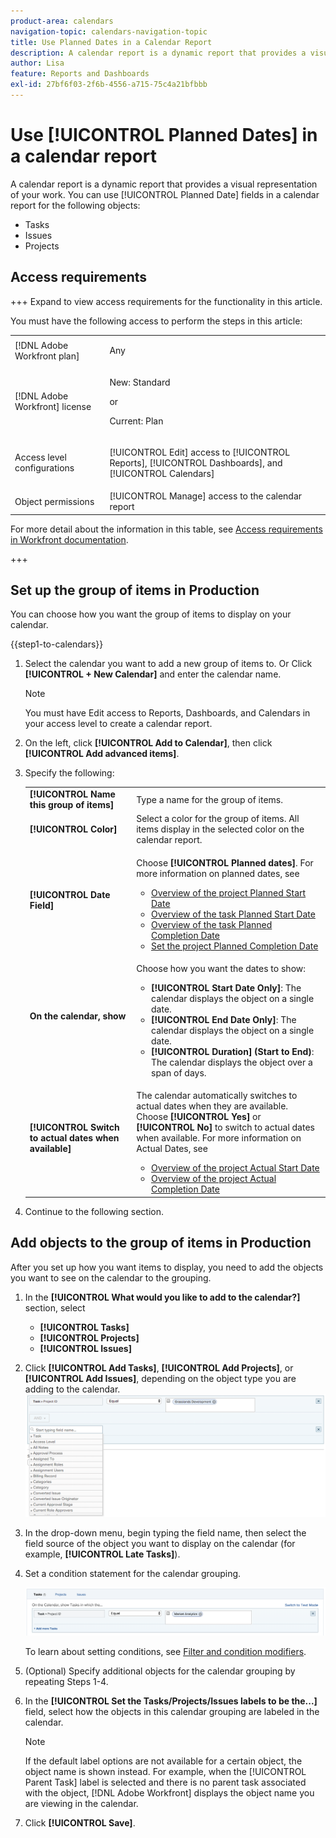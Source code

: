 ```yaml
---
product-area: calendars
navigation-topic: calendars-navigation-topic
title: Use Planned Dates in a Calendar Report
description: A calendar report is a dynamic report that provides a visual representation of your work. You can use Planned Date fields in a calendar report for tasks, issues, and projects.
author: Lisa
feature: Reports and Dashboards
exl-id: 27bf6f03-2f6b-4556-a715-75c4a21bfbbb
---
```

# Use [!UICONTROL Planned Dates] in a calendar report
<!--
<span class="preview">The highlighted information on this page refers to functionality not yet generally available. It is available only in the Preview Sandbox environment.</span> 
-->
A calendar report is a dynamic report that provides a visual representation of your work. You can use [!UICONTROL Planned Date] fields in a calendar report for the following objects:

* Tasks
* Issues
* Projects

## Access requirements

+++ Expand to view access requirements for the functionality in this article.

You must have the following access to perform the steps in this article:

<table style="table-layout:auto"> 
 <col> 
 </col> 
 <col> 
 </col> 
 <tbody> 
  <tr> 
   <td role="rowheader">[!DNL Adobe Workfront plan]</td> 
   <td> <p>Any</p> </td> 
  </tr> 
  <tr> 
   <td role="rowheader">[!DNL Adobe Workfront] license</td> 
   <td><p>New: Standard</p>
       <p>or</p>
       <p>Current: Plan</p></td> 
  </tr> 
  <tr> 
   <td role="rowheader">Access level configurations</td> 
   <td> <p>[!UICONTROL Edit] access to [!UICONTROL Reports], [!UICONTROL Dashboards], and [!UICONTROL Calendars]</p></td> 
  </tr> 
  <tr> 
   <td role="rowheader">Object permissions</td> 
   <td>[!UICONTROL Manage] access to the calendar report</td> 
  </tr> 
 </tbody> 
</table>

For more detail about the information in this table, see [Access requirements in Workfront documentation](/help/quicksilver/administration-and-setup/add-users/access-levels-and-object-permissions/access-level-requirements-in-documentation.md).

+++

## Set up the group of items in Production

You can choose how you want the group of items to display on your calendar.

{{step1-to-calendars}}

1. Select the calendar you want to add a new group of items to.
   Or
   Click **[!UICONTROL + New Calendar]** and enter the calendar name.

   >[!NOTE]
   >
   >You must have Edit access to Reports, Dashboards, and Calendars in your access level to create a calendar report.

1. On the left, click **[!UICONTROL Add to Calendar]**, then click **[!UICONTROL Add advanced items]**.

1. Specify the following:

   <table style="table-layout:auto">
    <col>
    <col>
    <tbody>
     <tr>
      <td role="rowheader"><strong>[!UICONTROL Name this group of items]</strong></td>
      <td>Type a name for the group of items.</td>
     </tr>
     <tr>
      <td role="rowheader"><strong>[!UICONTROL Color]</strong></td>
      <td>Select a color for the group of items. All items display in the selected color on the calendar report.</td>
     </tr>
     <tr>
      <td role="rowheader"><strong>[!UICONTROL Date Field]</strong></td>
      <td><p>Choose <strong>[!UICONTROL Planned dates]</strong>. For more information on planned dates, see </p>
       <ul>
        <li><a href="../../../manage-work/projects/planning-a-project/project-planned-start-date.md" class="MCXref xref">Overview of the project Planned Start Date</a></li>
        <li><a href="../../../manage-work/tasks/task-information/task-planned-start-date.md" class="MCXref xref">Overview of the task Planned Start Date</a></li>
        <li><a href="../../../manage-work/tasks/task-information/task-planned-completion-date.md" class="MCXref xref">Overview of the task Planned Completion Date</a></li>
        <li><a href="../../../manage-work/projects/planning-a-project/project-planned-completion-date.md" class="MCXref xref">Set the project Planned Completion Date</a><br></li>
       </ul></td>
     </tr>
     <tr>
      <td role="rowheader"><strong>On the calendar, show</strong></td>
      <td><p>Choose how you want the dates to show:</p>
       <ul>
        <li><strong>[!UICONTROL Start Date Only]</strong>: The calendar displays the object on a single date.</li>
        <li><strong>[!UICONTROL End Date Only]</strong>: The calendar displays the object on a single date.</li>
        <li><strong>[!UICONTROL Duration] (Start to End)</strong>: The calendar displays the object over a span of days.</li>
       </ul></td>
     </tr>
     <tr data-mc-conditions="">
      <td role="rowheader"><strong>[!UICONTROL Switch to actual dates when available]</strong></td>
      <td><p>The calendar automatically switches to actual dates when they are available. <br>Choose <strong>[!UICONTROL Yes]</strong> or <strong>[!UICONTROL No]</strong> to switch to actual dates when available. For more information on Actual Dates, see</p>
       <ul>
        <li><a href="../../../manage-work/projects/planning-a-project/project-actual-start-date.md" class="MCXref xref">Overview of the project Actual Start Date </a></li>
        <li><a href="../../../manage-work/projects/planning-a-project/project-actual-completion-date.md" class="MCXref xref">Overview of the project Actual Completion Date </a></li>
       </ul></td>
     </tr>
    </tbody>
   </table>

1. Continue to the following section.

## Add objects to the group of items in Production

After you set up how you want items to display, you need to add the objects you want to see on the calendar to the grouping.

1. In the **[!UICONTROL What would you like to add to the calendar?]** section, select

   * **[!UICONTROL Tasks]**
   * **[!UICONTROL Projects]**
   * **[!UICONTROL Issues]**

1. Click **[!UICONTROL Add Tasks]**, **[!UICONTROL Add Projects]**, or **[!UICONTROL Add Issues]**, depending on the object type you are adding to the calendar.
   ![Select object for calendar](assets/field-name.png)

1. In the drop-down menu, begin typing the field name, then select the field source of the object you want to display on the calendar (for example, **[!UICONTROL Late Tasks]**).
1. Set a condition statement for the calendar grouping.

   ![Condition statement](assets/condition-statement-calendar.png)

   To learn about setting conditions, see [Filter and condition modifiers](../../../reports-and-dashboards/reports/reporting-elements/filter-condition-modifiers.md).

1. (Optional) Specify additional objects for the calendar grouping by repeating Steps 1-4.
1. In the **[!UICONTROL Set the Tasks/Projects/Issues labels to be the...]** field, select how the objects in this calendar grouping are labeled in the calendar.

   >[!NOTE]
   >
   >If the default label options are not available for a certain object, the object name is shown instead. For example, when the [!UICONTROL Parent Task] label is selected and there is no parent task associated with the object, [!DNL Adobe Workfront] displays the object name you are viewing in the calendar.

1. Click **[!UICONTROL Save]**.

<!--

## Set up the group of items in Preview

You can choose how you want the group of items to display on your calendar.

{{step1-to-calendars}}

1. Select the calendar you want to add a new group of items to.
   Or
   Click **[!UICONTROL + New Calendar]** and enter the calendar name.

   >[!NOTE]
   >
   >You must have Edit access to Reports, Dashboards, and Calendars in your access level to create a calendar report.

1. On the left, click **[!UICONTROL Add to Calendar]**, then click **[!UICONTROL Add advanced items]**.

1. Specify the following:

   <table style="table-layout:auto">
    <col>
    <col>
    <tbody>
     <tr>
      <td role="rowheader"><strong>[!UICONTROL Name this group of items]</strong></td>
      <td>Type a name for the group of items.</td>
     </tr>
     <tr>
      <td role="rowheader"><strong>[!UICONTROL Color]</strong></td>
      <td>Select a color for the group of items. All items display in the selected color on the calendar report.</td>
     </tr>
     <tr>
      <td role="rowheader"><strong>[!UICONTROL Date Field]</strong></td>
      <td><p>Choose <strong>[!UICONTROL Planned dates]</strong>. For more information on planned dates, see </p>
       <ul>
        <li><a href="../../../manage-work/projects/planning-a-project/project-planned-start-date.md" class="MCXref xref">Overview of the project Planned Start Date</a></li>
        <li><a href="../../../manage-work/tasks/task-information/task-planned-start-date.md" class="MCXref xref">Overview of the task Planned Start Date</a></li>
        <li><a href="../../../manage-work/tasks/task-information/task-planned-completion-date.md" class="MCXref xref">Overview of the task Planned Completion Date</a></li>
        <li><a href="../../../manage-work/projects/planning-a-project/project-planned-completion-date.md" class="MCXref xref">Set the project Planned Completion Date</a><br></li>
       </ul></td>
     </tr>
     <tr>
      <td role="rowheader"><strong>On the calendar, show</strong></td>
      <td><p>Choose how you want the dates to show:</p>
       <ul>
        <li><strong>[!UICONTROL Start Date Only]</strong>: The calendar displays the object on a single date.</li>
        <li><strong>[!UICONTROL End Date Only]</strong>: The calendar displays the object on a single date.</li>
        <li><strong>[!UICONTROL Duration] (Start to End)</strong>: The calendar displays the object over a span of days.</li>
       </ul></td>
     </tr>
     <tr data-mc-conditions="">
      <td role="rowheader"><strong>[!UICONTROL Switch to actual dates when available]</strong></td>
      <td><p>The calendar automatically switches to actual dates when they are available. <br>Choose <strong>[!UICONTROL Yes]</strong> or <strong>[!UICONTROL No]</strong> to switch to actual dates when available. For more information on Actual Dates, see</p>
       <ul>
        <li><a href="../../../manage-work/projects/planning-a-project/project-actual-start-date.md" class="MCXref xref">Overview of the project Actual Start Date </a></li>
        <li><a href="../../../manage-work/projects/planning-a-project/project-actual-completion-date.md" class="MCXref xref">Overview of the project Actual Completion Date </a></li>
       </ul></td>
     </tr>
    </tbody>
   </table>

1. Continue to the following section.

## Add objects to the group of items in Preview

After you set up how you want items to display, you need to add the objects you want to see on the calendar to the grouping.

1. In the **[!UICONTROL What would you like to add to the calendar?]** section, select

   * **[!UICONTROL Tasks]**
   * **[!UICONTROL Projects]**
   * **[!UICONTROL Issues]**

1. Click **[!UICONTROL Add Tasks]**, **[!UICONTROL Add Projects]**, or **[!UICONTROL Add Issues]**, depending on the object type you are adding to the calendar.
   ![Select object for calendar](assets/field-name.png)

1. In the drop-down menu, begin typing the field name, then select the field source of the object you want to display on the calendar (for example, **[!UICONTROL Late Tasks]**).
1. Set a condition statement for the calendar grouping.

   ![Condition statement](assets/condition-statement-calendar.png)

   To learn about setting conditions, see [Filter and condition modifiers](../../../reports-and-dashboards/reports/reporting-elements/filter-condition-modifiers.md).

1. (Optional) Specify additional objects for the calendar grouping by repeating Steps 1-4.
1. In the **[!UICONTROL Set the Tasks/Projects/Issues labels to be the...]** field, select how the objects in this calendar grouping are labeled in the calendar.

   >[!NOTE]
   >
   >If the default label options are not available for a certain object, the object name is shown instead. For example, when the [!UICONTROL Parent Task] label is selected and there is no parent task associated with the object, [!DNL Adobe Workfront] displays the object name you are viewing in the calendar.

1. Click **[!UICONTROL Save]**. 

-->